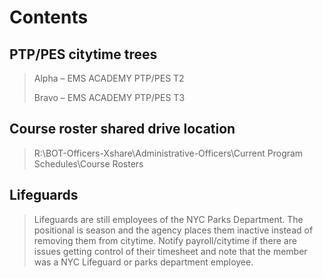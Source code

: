 # Contents

## PTP/PES citytime trees
> Alpha – EMS ACADEMY PTP/PES T2
>
> Bravo – EMS ACADEMY PTP/PES T3


## Course roster shared drive location
> R:\BOT-Officers-Xshare\Administrative-Officers\Current Program Schedules\Course Rosters

## Lifeguards
> Lifeguards are still employees of the NYC Parks Department. The positional is season and the agency places them inactive instead of removing them from citytime.
> Notify payroll/citytime if there are issues getting control of their timesheet and note that the member was a NYC Lifeguard or parks department employee.
